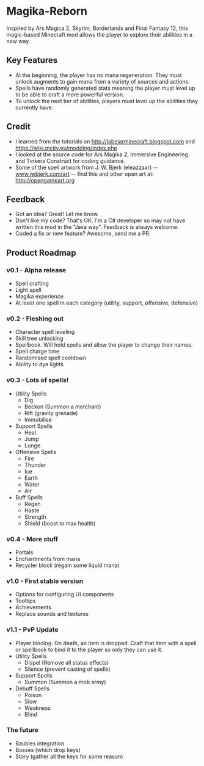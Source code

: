 # Magika-Reborn
Inspired by Ars Magica 2, Skyrim, Borderlands and Final Fantasy 12, this magic-based Minecraft mod allows the player to explore their abilities in a new way.

## Key Features
- At the beginning, the player has no mana regeneration. They must unlock augments to gain mana from a variety of sources and actions.
- Spells have randomly generated stats meaning the player must level up to be able to craft a more powerful version.
- To unlock the next tier of abilities, players must level up the abilities they currently have.

## Credit
- I learned from the tutorials on http://jabelarminecraft.blogspot.com and https://wiki.mcjty.eu/modding/index.php
- I looked at the source code for Ars Magika 2, Immersive Engineering and Tinkers Construct for coding guidance.
- Some of the spell artwork from J. W. Bjerk (eleazzaar) -- www.jwbjerk.com/art  -- find this and other open art at: http://opengameart.org

## Feedback
- Got an idea? Great! Let me know.
- Don't like my code? That's OK. I'm a C# developer so may not have written this mod in the "Java way". Feedback is always welcome.
- Coded a fix or new feature? Awesome, send me a PR.

## Product Roadmap
### v0.1 - Alpha release
- Spell crafting
- Light spell
- Magika experience
- At least one spell in each category (utility, support, offensive, defensive)

### v0.2 - Fleshing out
- Character spell leveling 
- Skill tree unlocking
- Spellbook. Will hold spells and allow the player to change their names.
- Spell charge time
- Randomised spell cooldown
- Ability to dye lights

### v0.3 - Lots of spells!
- Utility Spells
  - Dig
  - Beckon (Summon a merchant)
  - Rift (gravity grenade)
  - Immobilise
- Support Spells
  - Heal
  - Jump
  - Lunge
- Offensive Spells
  - Fire
  - Thunder
  - Ice
  - Earth
  - Water
  - Air
- Buff Spells
  - Regen
  - Haste
  - Strength
  - Shield (boost to max health)

### v0.4 - More stuff
- Portals
- Enchantments from mana
- Recycler block (regain some liquid mana)

### v1.0 - First stable version
- Options for configuring UI components
- Tooltips
- Achievements
- Replace sounds and textures

### v1.1 - PvP Update
- Player binding. On death, an item is dropped. Craft that item with a spell or spellbook to bind it to the player so only they can use it.
- Utility Spells
  - Dispel (Remove all status effects)
  - Silence (prevent casting of spells)
- Support Spells
  - Summon (Summon a mob army)
- Debuff Spells
  - Poison
  - Slow
  - Weakness
  - Blind

### The future
- Baubles integration
- Bosses (which drop keys)
- Story (gather all the keys for some reason)
